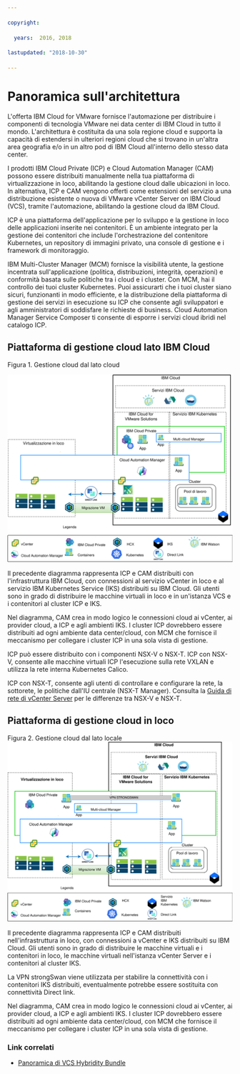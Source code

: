```yaml
---

copyright:

  years:  2016, 2018

lastupdated: "2018-10-30"

---
```


# Panoramica sull'architettura

L'offerta IBM Cloud for VMware fornisce l'automazione per distribuire i componenti di tecnologia VMware nei data center di IBM Cloud in tutto il mondo.
L'architettura è costituita da una sola regione cloud e supporta la capacità di estendersi in ulteriori regioni cloud che si trovano in un'altra area geografia e/o in un altro pod di IBM Cloud all'interno dello stesso data center.

I prodotti IBM Cloud Private (ICP) e Cloud Automation Manager (CAM) possono essere distribuiti manualmente nella tua piattaforma di virtualizzazione in loco, abilitando la gestione cloud dalle ubicazioni in loco. In alternativa, ICP e CAM vengono offerti come estensioni del servizio a una distribuzione esistente o nuova di VMware vCenter Server on IBM Cloud (VCS), tramite l'automazione, abilitando la gestione cloud da IBM Cloud.

ICP è una piattaforma dell'applicazione per lo sviluppo e la gestione in loco delle applicazioni inserite nei contenitori. È un ambiente integrato per la gestione dei contenitori che include l'orchestrazione del contenitore Kubernetes, un repository di immagini privato, una console di gestione e i framework di monitoraggio.

IBM Multi-Cluster Manager (MCM) fornisce la visibilità utente, la gestione incentrata sull'applicazione (politica, distribuzioni, integrità, operazioni) e conformità basata sulle politiche tra i cloud e i cluster. Con MCM, hai il controllo dei tuoi cluster Kubernetes. Puoi assicurarti che i tuoi cluster siano sicuri, funzionanti in modo efficiente, e la distribuzione della piattaforma di gestione dei servizi in esecuzione su ICP che consente agli sviluppatori e agli amministratori di soddisfare le richieste di business.
Cloud Automation Manager Service Composer ti consente di esporre i servizi cloud ibridi nel catalogo ICP.

## Piattaforma di gestione cloud lato IBM Cloud

Figura 1. Gestione cloud dal lato cloud

![Sul cloud - gestione cloud](vcsicp-oncloud-cloudmgt.svg)

Il precedente diagramma rappresenta ICP e CAM distribuiti con l'infrastruttura IBM Cloud, con connessioni al servizio vCenter in loco e al servizio IBM Kubernetes Service (IKS) distribuiti su IBM Cloud. Gli utenti sono in grado di distribuire le macchine virtuali in loco e in un'istanza VCS e i contenitori al cluster ICP e IKS.

Nel diagramma, CAM crea in modo logico le connessioni cloud ai vCenter, ai provider cloud, a ICP e agli ambienti IKS. I cluster ICP dovrebbero essere distribuiti ad ogni ambiente data center/cloud, con MCM che fornisce il meccanismo per collegare i cluster ICP in una sola vista di gestione.

ICP può essere distribuito con i componenti NSX-V o NSX-T. ICP con NSX-V, consente alle macchine virtuali ICP l'esecuzione sulla rete VXLAN e utilizza la rete interna Kubernetes Calico.

ICP con NSX-T, consente agli utenti di controllare e configurare la rete, la sottorete, le politiche dall'IU centrale (NSX-T Manager). Consulta la [Guida di rete di vCenter Server](../vcsnsxt/vcsnsxt-intro.html) per le differenze tra NSX-V e NSX-T.

## Piattaforma di gestione cloud in loco

Figura 2. Gestione cloud dal lato locale
![Gestione cloud in loco](vcsicp-onprem-cloudmgt.svg)

Il precedente diagramma rappresenta ICP e CAM distribuiti nell'infrastruttura in loco, con connessioni a vCenter e IKS distribuiti su IBM Cloud. Gli utenti sono in grado di distribuire le macchine virtuali e i contenitori in loco, le macchine virtuali nell'istanza vCenter Server e i contenitori al cluster IKS.

La VPN strongSwan viene utilizzata per stabilire la connettività con i contenitori IKS distribuiti, eventualmente potrebbe essere sostituita con connettività Direct link.

Nel diagramma, CAM crea in modo logico le connessioni cloud ai vCenter, ai provider cloud, a ICP e agli ambienti IKS. I cluster ICP dovrebbero essere distribuiti ad ogni ambiente data center/cloud, con MCM che fornisce il meccanismo per collegare i cluster ICP in una sola vista di gestione.

### Link correlati

* [Panoramica di VCS Hybridity Bundle](../vcs/vcs-hybridity-intro.html)
